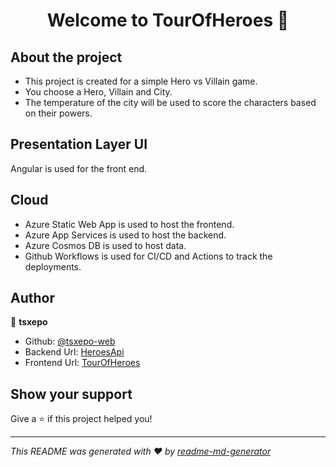 <h1 align="center">Welcome to TourOfHeroes 👋</h1>
<p>
</p>


## About the project
* This project is created for a simple Hero vs Villain game.
* You choose a Hero, Villain and City.
* The temperature of the city will be used to score the characters based on their powers.


## Presentation Layer UI
Angular is used for the front end.

## Cloud
* Azure Static Web App is used to host the frontend.
* Azure App Services is used to host the backend.
* Azure Cosmos DB is used to host data.
* Github Workflows is used for CI/CD and Actions to track the deployments. 


## Author

👤 **tsxepo**

* Github: [@tsxepo-web](https://github.com/tsxepo-web)
* Backend Url: [HeroesApi](https://tourofheroesbackendtjabane.azurewebsites.net/api/heroes)
* Frontend Url: [TourOfHeroes](https://salmon-tree-09b222d00.2.azurestaticapps.net)

## Show your support

Give a ⭐️ if this project helped you!

***
_This README was generated with ❤️ by [readme-md-generator](https://github.com/kefranabg/readme-md-generator)_
